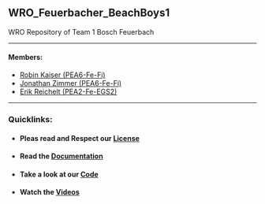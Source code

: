 ## WRO_Feuerbacher_BeachBoys1
WRO Repository of Team 1 Bosch Feuerbach

---

#### Members:
 - [Robin Kaiser (PEA6-Fe-Fi)](mailto:Robin.Kaiser@de.bosch.com)
 - [Jonathan Zimmer (PEA6-Fe-Fi)](mailto:Jonathan.Zimmer@de.bosch.com)
 - [Erik Reichelt (PEA2-Fe-EGS2)](mailto:Erik.Reichelt@de.bosch.com)
 
---

### Quicklinks:
- #### Pleas read and Respect our [License](./License)

- #### Read the [Documentation](./DOCUMENTATION.md)

- #### Take a look at our [Code](./CODE.md)

- #### Watch the [Videos](./VIDEOS.md)